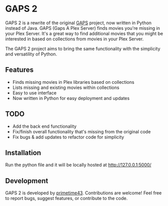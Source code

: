 # GAPS 2

GAPS 2 is a rewrite of the original [GAPS](https://github.com/JasonHHouse/gaps) project, now written in Python instead of Java. GAPS (Gaps A Plex Server) finds movies you're missing in your Plex Server. It's a great way to find additional movies that you might be interested in based on collections from movies in your Plex Server.

The GAPS 2 project aims to bring the same functionality with the simplicity and versatility of Python.

## Features

- Finds missing movies in Plex libraries based on collections
- Lists missing and existing movies within collections
- Easy to use interface
- Now written in Python for easy deployment and updates

## TODO

- Add the back end functionality
- Fix/finish overall functionality that's missing from the original code
- Fix bugs & add updates to refactor code for simplicity

## Installation

Run the python file and it will be locally hosted at http://127.0.0.1:5000/

## Development

GAPS 2 is developed by [primetime43](https://github.com/primetime43). Contributions are welcome! Feel free to report bugs, suggest features, or contribute to the code.

